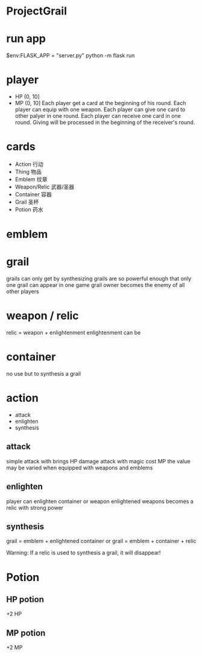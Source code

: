 # ProjectGrail

# run app
$env:FLASK_APP = "server.py"
python -m flask run

# player
- HP (0, 10]
- MP (0, 10]
Each player get a card at the beginning of his round.
Each player can equip with one weapon.
Each player can give one card to other palyer in one round.
Each player can receive one card in one round.
Giving will be processed in the beginning of the receiver's round.

# cards
- Action 行动
- Thing 物品
 - Emblem 纹章
 - Weapon/Relic 武器/圣器
 - Container 容器
 - Grail 圣杯
 - Potion 药水


# emblem
## 

# grail
grails can only get by synthesizing
grails are so powerful enough that only one grail can appear in one game
grail owner becomes the enemy of all other players

# weapon / relic
relic = weapon + enlightenment
enlightenment can be 

# container
no use but to synthesis a grail

# action
- attack
- enlighten
- synthesis

## attack
simple attack with brings HP damage
attack with magic cost MP
the value may be varied when equipped with weapons and emblems

## enlighten
player can enlighten container or weapon
enlightened weapons becomes a relic with strong power

## synthesis
grail = emblem + enlightened container 
or
grail = emblem + container + relic 

Warning: If a relic is used to synthesis a grail, it will disappear!

# Potion
## HP potion
+2 HP
## MP potion
+2 MP
